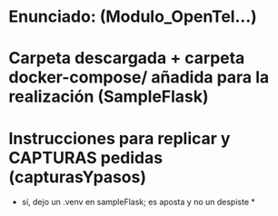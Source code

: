 # Enunciado: (Modulo_OpenTel...)

# Carpeta descargada + carpeta docker-compose/ añadida para la realización (SampleFlask)

# Instrucciones para replicar y CAPTURAS pedidas (capturasYpasos)

* sí, dejo un .venv en sampleFlask; es aposta y no un despiste  *